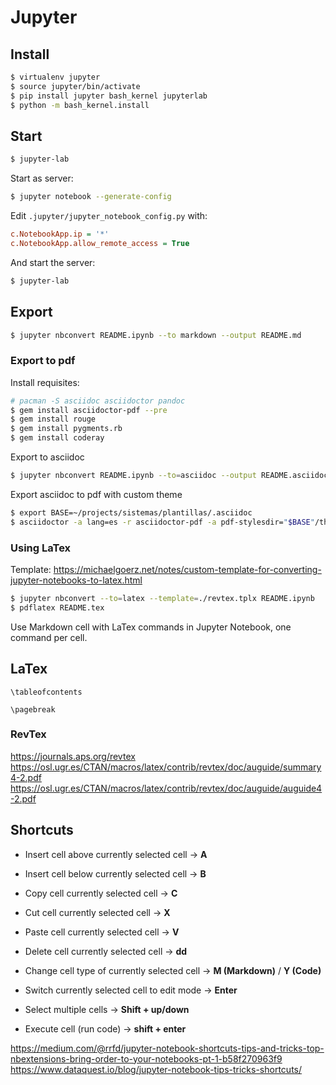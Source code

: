Jupyter
======
Install
-------
```bash
$ virtualenv jupyter
$ source jupyter/bin/activate
$ pip install jupyter bash_kernel jupyterlab
$ python -m bash_kernel.install
```

Start
-----
```bash
$ jupyter-lab
```

Start as server:
```bash
$ jupyter notebook --generate-config
```

Edit `.jupyter/jupyter_notebook_config.py` with:
```ini
c.NotebookApp.ip = '*'
c.NotebookApp.allow_remote_access = True
```

And start the server:
```bash
$ jupyter-lab
```

Export
------
```bash
$ jupyter nbconvert README.ipynb --to markdown --output README.md
```

### Export to pdf

Install requisites:
```bash
# pacman -S asciidoc asciidoctor pandoc
$ gem install asciidoctor-pdf --pre
$ gem install rouge
$ gem install pygments.rb
$ gem install coderay
```

Export to asciidoc
```bash
$ jupyter nbconvert README.ipynb --to=asciidoc --output README.asciidoc
```

Export asciidoc to pdf with custom theme
```bash
$ export BASE=~/projects/sistemas/plantillas/.asciidoc
$ asciidoctor -a lang=es -r asciidoctor-pdf -a pdf-stylesdir="$BASE"/themes -a pdf-style=custom -a pdf-fontsdir="$BASE"/fonts -b pdf README.asciidoc
```

### Using LaTex

Template: https://michaelgoerz.net/notes/custom-template-for-converting-jupyter-notebooks-to-latex.html

```bash
$ jupyter nbconvert --to=latex --template=./revtex.tplx README.ipynb
$ pdflatex README.tex
```

Use Markdown cell with LaTex commands in Jupyter Notebook, one command per cell.

LaTex
-----

    \tableofcontents

    \pagebreak

### RevTex

https://journals.aps.org/revtex
https://osl.ugr.es/CTAN/macros/latex/contrib/revtex/doc/auguide/summary4-2.pdf
https://osl.ugr.es/CTAN/macros/latex/contrib/revtex/doc/auguide/auguide4-2.pdf


Shortcuts
---------

* Insert cell above currently selected cell -> **A**

* Insert cell below currently selected cell -> **B**

* Copy cell currently selected cell -> **C**

* Cut cell currently selected cell -> **X**

* Paste cell currently selected cell -> **V**

* Delete cell currently selected cell -> **dd**

* Change cell type of currently selected cell -> **M (Markdown)** / **Y (Code)**

* Switch currently selected cell to edit mode -> **Enter**

* Select multiple cells -> **Shift + up/down**

* Execute cell (run code) -> **shift + enter**

https://medium.com/@rrfd/jupyter-notebook-shortcuts-tips-and-tricks-top-nbextensions-bring-order-to-your-notebooks-pt-1-b58f270963f9
https://www.dataquest.io/blog/jupyter-notebook-tips-tricks-shortcuts/
